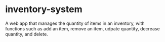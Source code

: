 # inventory-system

A web app that manages the quantity of items in an inventory, with functions such as add an item, remove an item, udpate quantity, decrease quantity, and delete.
